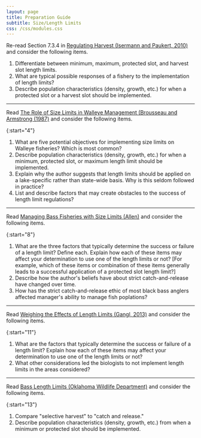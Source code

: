 ```yaml
---
layout: page
title: Preparation Guide
subtitle: Size/Length Limits
css: /css/modules.css
---
```


Re-read Section 7.3.4 in [Regulating Harvest (Isermann and Paukert, 2010)](RESOURCES/IsermannPaukert_2010_HarvestRegulations.pdf) and consider the following items.

1. Differentiate between minimum, maximum, protected slot, and harvest slot length limits.
1. What are typical possible responses of a fishery to the implementation of length limits?
1. Describe population characteristics (density, growth, etc.) for when a protected slot or a harvest slot should be implemented.

----

Read [The Role of Size Limits in Walleye Management (Brousseau and Armstrong (1987)](RESOURCES/BrousseauArmstrong_1987_WAELengthLimits.pdf) and consider the following items.

{:start="4"}
1. What are five potential objectives for implementing size limits on Walleye fisheries?  Which is most common?
1. Describe population characteristics (density, growth, etc.) for when a minimum, protected slot, or maximum length limit should be implemented.
1. Explain why the author suggests that length limits should be applied on a lake-specific rather than state-wide basis.  Why is this seldom followed in practice?
1. List and describe factors that may create obstacles to the success of length limit regulations?

----

Read [Managing Bass Fisheries with Size Limits (Allen)](RESOURCES/Allen_Size_Limits.pdf) and consider the following items.

{:start="8"}
1. What are the three factors that typically determine the success or failure of a length limit?  Define each.  Explain how each of these items may affect your determination to use one of the length limits or not? [For example, which of these items or combination of these items generally leads to a successful application of a protected slot length limit?]
1. Describe how the author's beliefs have about strict catch-and-release have changed over time.
1. How has the strict catch-and-release ethic of most black bass anglers affected manager's ability to manage fish poplations?

----

Read [Weighing the Effects of Length Limits (Gangl, 2013)](RESOURCES/Gangl_SizeLimits.pdf) and consider the following items.

{:start="11"}
1. What are the factors that typically determine the success or failure of a length limit?  Explain how each of these items may affect your determination to use one of the length limits or not?
1. What other considerations led the biologists to not implement length limits in the areas considered?

----

Read [Bass Length Limits (Oklahoma Wildlife Department)](OK_bass_length_limits.pdf) and consider the following items.

{:start="13"}
1. Compare "selective harvest" to "catch and release."
1. Describe population characteristics (density, growth, etc.) from when a minimum or protected slot should be implemented.
